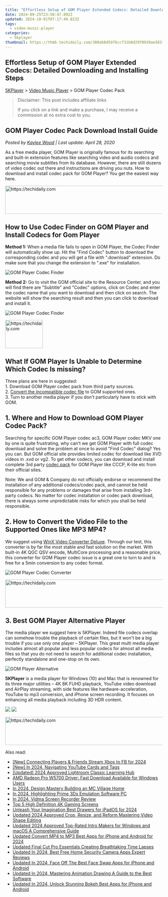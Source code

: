 ```yaml
---
title: "Effortless Setup of GOM Player Extended Codecs: Detailed Downloading and Installing Steps"
date: 2024-09-25T23:50:47.892Z
updated: 2024-10-01T07:17:49.823Z
tags:
  - video-music-player
categories:
  - 5kplayer
thumbnail: https://thmb.techidaily.com/300ab8d5976ccf31b0d2970939ae583f50bd954e838c66ca43450f63be8d3d0c.jpg
---
```


## Effortless Setup of GOM Player Extended Codecs: Detailed Downloading and Installing Steps

[5KPlayer](https://tools.techidaily.com/5kplayer/products/) \> [Video Music Player](https://tools.techidaily.com/5kplayer/video-music-player/) \> GOM Player Codec Pack

>  Disclaimer: This post includes affiliate links
>
>  If you click on a link and make a purchase, I may receive a commission at no extra cost to you.
>

## GOM Player Codec Pack Download Install Guide

 _Posted by [Kaylee Wood](https://www.quora.com/profile/Amanda-Hu-21) | Last update: April 28, 2020_

As a free media player, GOM Player is originally famous for its searching and built-in extension features like searching video and auidio codecs and searching movie subtitles from its database. However, there are still dozens of video codec out there and instructions are driving you nuts. How to download and install codec pack for GOM Player? You get the easiest way here.

<!-- affiliate ads begin -->
<a href="https://ephamedtechinc.pxf.io/c/5597632/2139322/26400" target="_top" id="2139322">
  <img src="//a.impactradius-go.com/display-ad/26400-2139322" border="0" alt="https://techidaily.com" width="728" height="90"/>
</a>
<img height="0" width="0" src="https://ephamedtechinc.pxf.io/i/5597632/2139322/26400" style="position:absolute;visibility:hidden;" border="0" />
<!-- affiliate ads end -->

## How to Use Codec Finder on GOM Player and Install Codecs for Gom Player

**Method 1:** When a media file fails to open in GOM Player, the Codec Finder will automatically show up. Hit the "Find Codec" button to download the corresponding codec and you will get a file with ".download" extension. Do make sure that you change the extension to ".exe" for installation.

![GOM Player Codec Finder](https://www.5kplayer.com/video-music-player/img/gomplayer-find-codec.jpg)

**Method 2:** Go to visit the GOM official site to the Resource Center, and you will find there are "Subtitle" and "Codec" options, click on Codec and enter the codec name that you want to download and then click on search. The website will show the searching result and then you can click to download and install it. 

![GOM Player Codec Finder](https://www.5kplayer.com/video-music-player/img/gomplayer-find-codec-2.jpg)

<!-- affiliate ads begin -->
<a href="https://25home.pxf.io/c/5597632/2148636/16836" target="_top" id="2148636">
  <img src="//a.impactradius-go.com/display-ad/16836-2148636" border="0" alt="https://techidaily.com" width="120" height="90"/>
</a>
<img height="0" width="0" src="https://25home.pxf.io/i/5597632/2148636/16836" style="position:absolute;visibility:hidden;" border="0" />
<!-- affiliate ads end -->

## What If GOM Player Is Unable to Determine Which Codec Is missing?

 Three plans are here in suggested:  
 1\. Download GOM Player codec pack from third party sources.  
 2\. [Convert the incompatible codec file](https://tools.techidaily.com/5kplayer/youtube-download/) to GOM supported ones.  
 3\. Turn to another media player if you don't particularly have to stick with GOM. 

## 1\. Where and How to Download GOM Player Codec Pack?

Searching for specific GOM Player codec ac3, GOM Player codec MKV one by one is quite frustrating, why can't we get GOM Player with full codec download and solve the problem at once to avoid "Find Codec" dialog? Yes you can. But GOM official site provides limited codec for download like XVD videos in .xvd or vg2\. To get other codecs, you can download and install complete 3rd party [codec pack](https://tools.techidaily.com/5kplayer/video-music-player/) for GOM Player like CCCP, K-lite etc from their official sites. 

Note: We and GOM & Company do not officially endorse or recommend the installation of any additional codecs/codec pack, and cannot be held responsible for any problems or damages that arise from installing 3rd-party codecs. No matter for codec installation or codec pack download, there is always some unpredictable risks for which you shall be held responsible.

## 2\. How to Convert the Video File to the Supported Ones like MP3 MP4?

We suggest using [WinX Video Converter Deluxe](https://tools.techidaily.com/winxdvd/winxvideo-ai/). Through our test, this converter is by far the most stable and fast solution on the market. With built-in 4K QGC QSV encode, MultiCore processing and a reasonable price, this converter for GOM Player codec issue is a great one to turn to and is free for a 5min conversion to any codec format.

![GOM Player Codec Converter](https://www.5kplayer.com/video-music-player/../software/img/winxconverter.png)

<!-- affiliate ads begin -->
<a href="https://aligracehair.sjv.io/c/5597632/1972698/19272" target="_top" id="1972698">
  <img src="//a.impactradius-go.com/display-ad/19272-1972698" border="0" alt="https://techidaily.com" width="728" height="90"/>
</a>
<img height="0" width="0" src="https://aligracehair.sjv.io/i/5597632/1972698/19272" style="position:absolute;visibility:hidden;" border="0" />
<!-- affiliate ads end -->

## 3\. Best GOM Player Alternative Player

The media player we suggest here is 5KPlayer. Indeed file codecs overlap can somehow trouble the playback of certain files, but it won't be a big trouble if you use only one player – 5KPlayer. This great multi media player includes almost all popular and less popular codecs for almost all media files so that you do not need to search for additional codec installation, perfectly standalone and one-stop on its own.

![GOM Player Alternative](https://www.5kplayer.com/video-music-player/../youtube-download/img/5kplayer-icon-1202.png)

**5KPlayer** is a media player for Windows (10) and Mac that is renowned for its three major utilities – 4K 8K FUHD playback, YouTube video download and AirPlay streaming, with side features like hardware-acceleration, YouTube to mp3 conversion, and iPhone screen recording. It focuses on enhancing all media playback including 3D HDR content. 

[![](https://www.5kplayer.com/video-music-player/../button/freedownbackwin.png)](https://tools.techidaily.com/5kplayer/products/) [![](https://www.5kplayer.com/video-music-player/../button/freedownbackmac.png)](https://tools.techidaily.com/5kplayer/products/)

<!-- affiliate ads begin -->
<a href="https://aidotcom.pxf.io/c/5597632/2129043/19576" target="_top" id="2129043">
  <img src="//a.impactradius-go.com/display-ad/19576-2129043" border="0" alt="https://techidaily.com" width="728" height="90"/>
</a>
<img height="0" width="0" src="https://aidotcom.pxf.io/i/5597632/2129043/19576" style="position:absolute;visibility:hidden;" border="0" />
<!-- affiliate ads end -->

<ins class="adsbygoogle"
     style="display:block"
     data-ad-format="autorelaxed"
     data-ad-client="ca-pub-7571918770474297"
     data-ad-slot="1223367746"></ins>

<ins class="adsbygoogle"
     style="display:block"
     data-ad-client="ca-pub-7571918770474297"
     data-ad-slot="8358498916"
     data-ad-format="auto"
     data-full-width-responsive="true"></ins>

<span class="atpl-alsoreadstyle">Also read:</span>
<div><ul>
<li><a href="https://facebook-video-recording.techidaily.com/new-connecting-players-and-friends-stream-xbox-to-fb-for-2024/"><u>[New] Connecting Players & Friends Stream Xbox to FB for 2024</u></a></li>
<li><a href="https://youtube-blog.techidaily.com/n-2024-navigating-youtube-cards-and-tags/"><u>[New] In 2024, Navigating YouTube Cards and Tags</u></a></li>
<li><a href="https://fox-direct.techidaily.com/updated-2024-approved-lightroom-classic-learning-hub/"><u>[Updated] 2024 Approved Lightroom Classic Learning Hub</u></a></li>
<li><a href="https://hardware-help.techidaily.com/1722977729272-amd-radeon-pro-w5700-driver-fast-download-available-for-windows-users/"><u>AMD Radeon Pro W5700 Driver: Fast Download Available for Windows Users</u></a></li>
<li><a href="https://screen-mirroring-recording.techidaily.com/in-2024-design-mastery-building-an-mc-village-home/"><u>In 2024, Design Mastery Building an MC Village Home</u></a></li>
<li><a href="https://screen-activity-recording.techidaily.com/in-2024-highlighting-prime-3ds-emulation-software-pc/"><u>In 2024, Highlighting Prime 3Ds Emulation Software PC</u></a></li>
<li><a href="https://screen-mirroring-recording.techidaily.com/in-2024-vidma-screen-recorder-review/"><u>In 2024, Vidma Screen Recorder Review</u></a></li>
<li><a href="https://extra-tips.techidaily.com/top-5-high-definition-4k-gaming-screens/"><u>Top 5 High Definition 4K Gaming Screens</u></a></li>
<li><a href="https://fox-boxes.techidaily.com/unleash-your-imagination-best-drawers-for-ipados-for-2024/"><u>Unleash Your Imagination Best Drawers for iPadOS for 2024</u></a></li>
<li><a href="https://video-creation-software.techidaily.com/updated-2024-approved-crop-resize-and-reform-mastering-video-shape-editing/"><u>Updated 2024 Approved Crop, Resize, and Reform Mastering Video Shape Editing</u></a></li>
<li><a href="https://video-creation-software.techidaily.com/updated-2024-approved-top-rated-intro-makers-for-windows-and-macos-a-comprehensive-guide/"><u>Updated 2024 Approved Top-Rated Intro Makers for Windows and macOS A Comprehensive Guide</u></a></li>
<li><a href="https://video-creation-software.techidaily.com/updated-convert-mp4-to-mp3-best-apps-for-iphone-and-android-for-2024/"><u>Updated Convert MP4 to MP3 Best Apps for iPhone and Android for 2024</u></a></li>
<li><a href="https://video-creation-software.techidaily.com/updated-final-cut-pro-essentials-creating-breathtaking-time-lapses/"><u>Updated Final Cut Pro Essentials Creating Breathtaking Time Lapses</u></a></li>
<li><a href="https://video-creation-software.techidaily.com/updated-in-2024-best-free-home-security-camera-apps-expert-reviews/"><u>Updated In 2024, Best Free Home Security Camera Apps Expert Reviews</u></a></li>
<li><a href="https://video-creation-software.techidaily.com/updated-in-2024-face-off-the-best-face-swap-apps-for-iphone-and-android/"><u>Updated In 2024, Face Off The Best Face Swap Apps for iPhone and Android</u></a></li>
<li><a href="https://video-creation-software.techidaily.com/updated-in-2024-mastering-animation-drawing-a-guide-to-the-best-software/"><u>Updated In 2024, Mastering Animation Drawing A Guide to the Best Software</u></a></li>
<li><a href="https://video-creation-software.techidaily.com/updated-in-2024-unlock-stunning-bokeh-best-apps-for-iphone-and-android/"><u>Updated In 2024, Unlock Stunning Bokeh Best Apps for iPhone and Android</u></a></li>
</ul></div>

